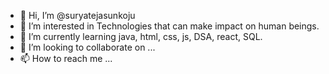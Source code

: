 - 👋 Hi, I’m @suryatejasunkoju
- 👀 I’m interested in Technologies that can make impact on human beings. 
- 🌱 I’m currently learning java, html, css, js, DSA, react, SQL.
- 💞️ I’m looking to collaborate on ...
- 📫 How to reach me ...

<!---
suryatejasunkoju/suryatejasunkoju is a ✨ special ✨ repository because its `README.md` (this file) appears on your GitHub profile.
You can click the Preview link to take a look at your changes.
--->
